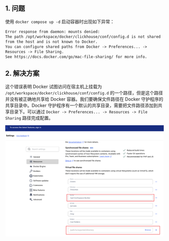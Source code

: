 ## 1. 问题

使用 `docker compose up -d` 启动容器时出现如下异常：
```
Error response from daemon: mounts denied:
The path /opt/workspace/docker/clickhouse/conf/config.d is not shared from the host and is not known to Docker.
You can configure shared paths from Docker -> Preferences... -> Resources -> File Sharing.
See https://docs.docker.com/go/mac-file-sharing/ for more info.
```

## 2. 解决方案

这个错误表明 Docker 试图访问在宿主机上挂载为 `/opt/workspace/docker/clickhouse/conf/config.d` 的一个路径，但是这个路径并没有被正确地共享给 Docker 容器。我们要确保文件路径在 Docker 守护程序的共享目录中。Docker 守护程序有一个默认的共享目录，需要把文件路径添加到共享目录下。可以通过 `Docker -> Preferences... -> Resources -> File Sharing` 路径完成配置。

![](img-docker-path-is-not-shared.png)
